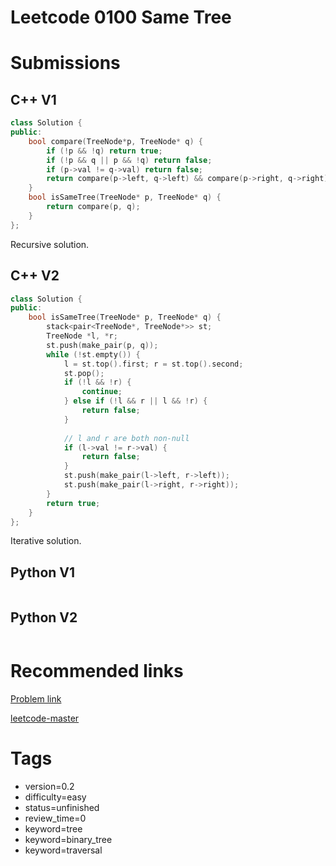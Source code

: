 # Leetcode 0100 Same Tree

# Submissions

## C++ V1

```C++
class Solution {
public:
    bool compare(TreeNode*p, TreeNode* q) {
        if (!p && !q) return true;
        if (!p && q || p && !q) return false;
        if (p->val != q->val) return false;
        return compare(p->left, q->left) && compare(p->right, q->right);
    }
    bool isSameTree(TreeNode* p, TreeNode* q) {
        return compare(p, q);
    }
};
```

Recursive solution.


## C++ V2

```C++
class Solution {
public:
    bool isSameTree(TreeNode* p, TreeNode* q) {
        stack<pair<TreeNode*, TreeNode*>> st;
        TreeNode *l, *r;
        st.push(make_pair(p, q));
        while (!st.empty()) {
            l = st.top().first; r = st.top().second;
            st.pop();
            if (!l && !r) {
                continue;
            } else if (!l && r || l && !r) {
                return false;
            }
            
            // l and r are both non-null
            if (l->val != r->val) {
                return false;
            }
            st.push(make_pair(l->left, r->left));
            st.push(make_pair(l->right, r->right));
        }
        return true;
    }
};
```

Iterative solution.


## Python V1

```python
```



## Python V2

```python

```


# Recommended links

[Problem link](https://leetcode.com/problems/same-tree/description/)

[leetcode-master](https://github.com/youngyangyang04/leetcode-master/blob/master/problems/%E5%91%A8%E6%80%BB%E7%BB%93/20201003%E4%BA%8C%E5%8F%89%E6%A0%91%E5%91%A8%E6%9C%AB%E6%80%BB%E7%BB%93.md)


# Tags

- version=0.2
- difficulty=easy
- status=unfinished
- review_time=0
- keyword=tree
- keyword=binary_tree
- keyword=traversal